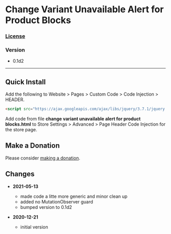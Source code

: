 # Change Variant Unavailable Alert for Product Blocks

### [License][99]

### Version

  * 0.1d2

---

## Quick Install

Add the following to Website > Pages > Custom Code > Code Injection > HEADER.

```html
<script src="https://ajax.googleapis.com/ajax/libs/jquery/3.7.1/jquery.min.js"></script>
```

Add code from file **change variant unavailable alert for product blocks.html**
to Store Settings > Advanced > Page Header Code Injection for the store page.

## Make a Donation

Please consider [making a donation](https://github.com/tomsWebConsulting/twcsl#make-a-donation).

## Changes

* **2021-05-13**

  * made code a litte more generic and minor clean up
  * added no MutationObserver guard
  * bumped version to 0.1d2
  
* **2020-12-21**

  * initial version

[99]: https://github.com/tomsWebConsulting/twcsl/blob/main/LICENSE.txt#L1
